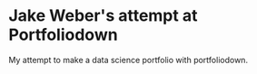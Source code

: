 # Jake Weber's attempt at Portfoliodown
My attempt to make a data science portfolio with portfoliodown. 
